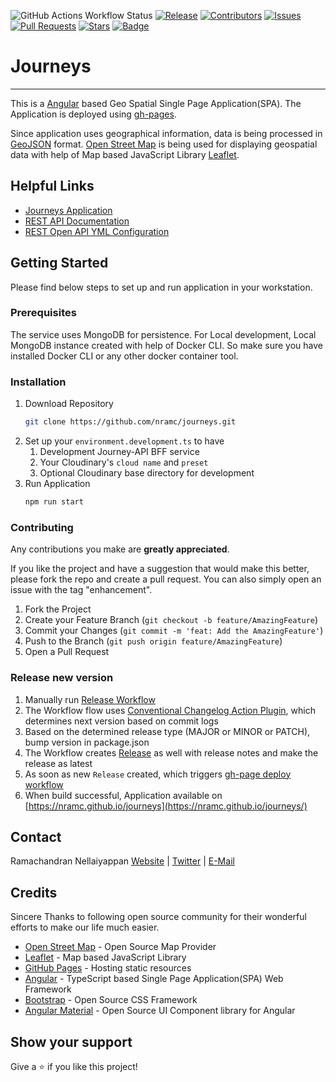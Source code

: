 ![GitHub Actions Workflow Status](https://img.shields.io/github/actions/workflow/status/nramc/journeys/ci-workflow.yml?branch=main&style=flat&logoColor=ff0)
[![Release](https://img.shields.io/github/release/nramc/journeys.svg?style=for-the-badge?logoColor=fff&style=flat)](https://github.com/nramc/journeys/releases)
[![Contributors](https://img.shields.io/github/contributors/nramc/journeys.svg?style=for-the-badge?logoColor=fff&style=flat)](https://github.com/nramc/journeys/graphs/contributors)
[![Issues](https://img.shields.io/github/issues/nramc/journeys.svg?style=for-the-badge?logoColor=fff&style=flat)](https://github.com/nramc/journeys/issues)
[![Pull Requests](https://img.shields.io/github/issues-pr/nramc/journeys.svg?style=for-the-badge?logoColor=fff&style=flat)](https://github.com/nramc/journeys/pulls)
[![Stars](https://img.shields.io/github/stars/nramc/journeys.svg?style=for-the-badge?logoColor=fff&style=flat)](https://github.com/nramc/journeys/stargazers)
[![Badge](https://img.shields.io/badge/-LinkedIn-black.svg?style=for-the-badge&logo=linkedin&colorB=159&style=flat)](https://www.linkedin.com/in/ramachandran-nellaiyappan/)

# Journeys
<hr />

This is a [Angular](https://angular.io/) based Geo Spatial Single Page Application(SPA).
The Application is deployed using [gh-pages](https://pages.github.com/).

Since application uses geographical information, data is being processed in [GeoJSON](https://datatracker.ietf.org/doc/html/rfc7946) format.
[Open Street Map](https://www.openstreetmap.org/) is being used for displaying geospatial data with help of Map based JavaScript Library [Leaflet](https://leafletjs.com/). 

## Helpful Links
- [Journeys Application](https://nramc.github.io/journeys/)
- [REST API Documentation](https://journey-api-nxm5.onrender.com/doc/swagger-ui.html)
- [REST Open API YML Configuration](https://journey-api-nxm5.onrender.com/doc/openapi)

## Getting Started
Please find below steps to set up and run application in your workstation.

### Prerequisites
The service uses MongoDB for persistence.
For Local development, Local MongoDB instance created with help of Docker CLI.
So make sure you have installed Docker CLI or any other docker container tool.

### Installation
1. Download Repository
   ```sh
   git clone https://github.com/nramc/journeys.git 
   ```
2. Set up your `environment.development.ts` to have
   1. Development Journey-API BFF service
   2. Your Cloudinary's `cloud name` and `preset`
   3. Optional Cloudinary base directory for development
3. Run Application
   ```sh
   npm run start
   ```

### Contributing

Any contributions you make are **greatly appreciated**.

If you like the project and have a suggestion that would make this better, please fork the repo and create a pull request.
You can also simply open an issue with the tag "enhancement".

1. Fork the Project
2. Create your Feature Branch (`git checkout -b feature/AmazingFeature`)
3. Commit your Changes (`git commit -m 'feat: Add the AmazingFeature'`)
4. Push to the Branch (`git push origin feature/AmazingFeature`)
5. Open a Pull Request

### Release new version
1. Manually run [Release Workflow](https://github.com/nramc/journeys/actions/workflows/cd-workflow.yml)
2. The Workflow flow uses [Conventional Changelog Action Plugin](https://github.com/marketplace/actions/conventional-changelog-action), which determines next version based on commit logs
3. Based on the determined release type (MAJOR or MINOR or PATCH), bump version in package.json
4. The Workflow creates [Release](https://github.com/nramc/journeys/releases) as well with release notes and make the release as latest
5. As soon as new `Release` created, which triggers [gh-page deploy workflow](https://github.com/nramc/journeys/actions/workflows/pages/pages-build-deployment)
6. When build successful, Application available on [https://nramc.github.io/journeys](https://nramc.github.io/journeys/)

## Contact
Ramachandran Nellaiyappan [Website](https://github.com/nramc) | [Twitter](https://twitter.com/ram_n_74) | [E-Mail](mailto:ramachandrannellai@gmail.com)


## Credits
Sincere Thanks to following open source community for their wonderful efforts to make our life much easier.

- [Open Street Map](https://www.openstreetmap.org) - Open Source Map Provider
- [Leaflet](https://leafletjs.com) - Map based JavaScript Library
- [GitHub Pages](https://pages.github.com/) - Hosting static resources
- [Angular](https://angular.io/) - TypeScript based Single Page Application(SPA) Web Framework
- [Bootstrap](https://getbootstrap.com/) - Open Source CSS Framework
- [Angular Material](https://material.angular.io/) - Open Source UI Component library for Angular


## Show your support
Give a ⭐️ if you like this project!
